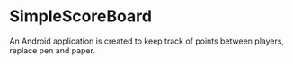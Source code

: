 # SimpleScoreBoard
An Android application is created to keep track of points between players, replace pen and paper.
